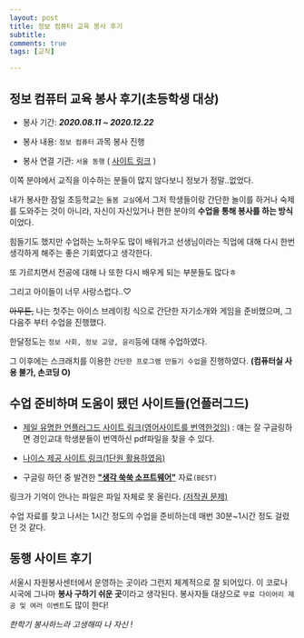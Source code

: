 ```yaml
---
layout: post
title: 정보 컴퓨터 교육 봉사 후기
subtitle: 
comments: true
tags: [교직]

---
```


## 정보 컴퓨터 교육 봉사 후기(초등학생 대상)

- 봉사 기간: ***2020.08.11 ~ 2020.12.22***

- 봉사 내용: `정보 컴퓨터` 과목 봉사 진행

- 봉사 연결 기관: `서울 동행`  ( [사이트 링크](https://www.donghaeng.seoul.kr/) )



이쪽 분야에서 교직을 이수하는 분들이 많지 않다보니 정보가 정말..없었다.

내가 봉사한 잠일 초등학교는 `돌봄 교실`에서 그저 학생들이랑 간단한 놀이를 하거나 숙제를 도와주는 것이 아니라, 자신이 자신있거나 편한 분야의 **수업을 통해 봉사를 하는 방식**이었다. 

힘들기도 했지만 수업하는 노하우도 많이 배워가고 선생님이라는 직업에 대해 다시 한번 생각하게 해주는 좋은 기회였다고 생각한다. 

또 가르치면서 전공에 대해 나 또한 다시 배우게 되는 부분들도 많다ㅎ

그리고 아이들이 너무 사랑스럽다..♡

~~아무튼,~~ 나는 첫주는 아이스 브레이킹 식으로 간단한 자기소개와 게임을 준비했으며, 그 다음주 부터 수업을 진행했다. 

한달정도는 `정보 사회, 정보 교양, 윤리`등에 대해 수업하였다.

그 이후에는 스크래치를 이용한 `간단한 프로그램 만들기 수업`을 진행하였다. **(컴퓨터실 사용 불가, 손코딩 O)**



## 수업 준비하며 도움이 됐던 사이트들(언플러그드)

- [제일 유명한 언플러그드 사이트 링크(영어사이트를 번역한것임)](http://statkclee.github.io/website-csunplugged/) : 얘는 잘 구글링하면 경인교대 학생분들이 번역하신 pdf파일을 찾을 수 있다.

- [나이스 제공 사이트 링크(1단원 활용하였음)](http://www.nise.go.kr/sedu/pt/home.html)

- 구글링 하던 중 발견한 **<u>"생각 쑥쑥 소프트웨어"</u>** 자료`(BEST)`

링크가 기억이 안나는 파일은 파일 자체로 못 올린다. <u>(저작권 문제)</u> 

수업 자료를 찾고 나서는 1시간 정도의 수업을 준비하는데 매번 30분~1시간 정도 걸렸던 것 같다. 



## 동행 사이트 후기

서울시 자원봉사센터에서 운영하는 곳이라 그런지 체계적으로 잘 되어있다. 이 코로나 시국에 그나마 **봉사 구하기 쉬운 곳**이라고 생각된다. 봉사자들 대상으로 `무료 다이어리 제공 및 여러 이벤트`도 많이 한다!



*한학기 봉사하느라 고생해따 나 자신 !*

